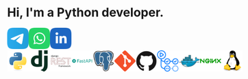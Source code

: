 # Hi, I'm a Python developer.

<div style="display: flex;">
    <a href="https://t.me/Lagodnoff">
        <img src="README/telegram.svg" width="50" height="50">
    </a>
    <a href="https://api.whatsapp.com/send?phone=89653173034">
        <img src="README/WhatsApp.svg" width="50" height="50">
    </a>
    <a href=>
        <img src="README/linkedIn.svg" width="50" height="50">
    </a>
</div>


<div style="display: flex;">
    <img src=README/python.svg width="50" height="50">
    <img src=README/django.svg width="50" height="50">
    <img src=README/djangorest.svg width="50" height="50">
    <img src=README/fastapi.svg width="50" height="50">
    <img src=README/postgresql.svg width="50" height="50">
    <img src=README/git.svg width="50" height="50">
    <img src=README/github.svg width="50" height="50">
    <img src=README/githubactions.svg width="50" height="50">
    <img src=README/docker.svg width="50" height="50">
    <img src=README/nginx.svg width="50" height="50">
    <img src=README/linux.svg width="50" height="50">
</div>



<!--
**lagodmi/lagodmi** is a ✨ _special_ ✨ repository because its `README.md` (this file) appears on your GitHub profile.

Here are some ideas to get you started:

- 🔭 I’m currently working on ...
- 🌱 I’m currently learning ...
- 👯 I’m looking to collaborate on ...
- 🤔 I’m looking for help with ...
- 💬 Ask me about ...
- 📫 How to reach me: ...
- 😄 Pronouns: ...
- ⚡ Fun fact: ...
-->
